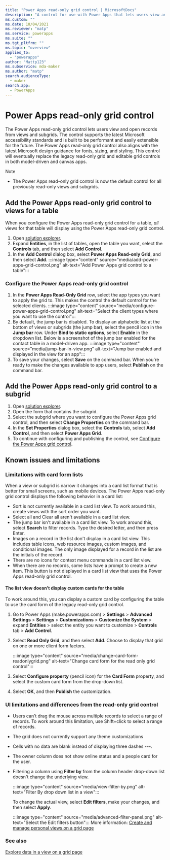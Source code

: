 ```yaml
---
title: "Power Apps read-only grid control | MicrosoftDocs"
description: "A control for use with Power Apps that lets users view and open records from a view or subgrid"
ms.custom: ""
ms.date: 10/04/2021
ms.reviewer: "matp"
ms.service: powerapps
ms.suite: ""
ms.tgt_pltfrm: ""
ms.topic: "overview"
applies_to: 
  - "powerapps"
author: "Mattp123"
ms.subservice: mda-maker
ms.author: "matp"
search.audienceType: 
  - maker
search.app: 
  - PowerApps
---
```

# Power Apps read-only grid control

The Power Apps read-only grid control lets users view and open records from views and subgrids. The control supports the latest Microsoft accessibility standards and is built to be performant and easily extensible for the future. The Power Apps read-only grid control also aligns with the latest Microsoft design guidance for fonts, sizing, and styling. This control will eventually replace the legacy read-only grid and editable grid controls in both model-driven and canvas apps.

> [!NOTE] 
> - The Power Apps read-only grid control is now the default control for all previously read-only views and subgrids.

## Add the Power Apps read-only grid control to views for a table

When you configure the Power Apps read-only grid control for a table, *all* views for that table will display using the Power Apps read-only grid control.

1. Open [solution explorer](advanced-navigation.md#solution-explorer).
1. Expand **Entities**, in the list of tables, open the table you want, select the **Controls** tab, and then select **Add Control**.
1. In the **Add Control** dialog box, select **Power Apps Read-only Grid**, and then select **Add**.
   :::image type="content" source="media/add-power-apps-grid-control.png" alt-text="Add Power Apps grid control to a table":::

### Configure the Power Apps read-only grid control

1. In the **Power Apps Read-Only Grid** row, select the app types you want to apply the grid to. This makes the control the default control for the selected clients.
   :::image type="content" source="media/configure-power-apps-grid-control.png" alt-text="Select the client types where you want to use the control":::
1. By default, the jump bar is disabled. To display an alphabetic list at the bottom of views or subgrids (the jump bar), select the pencil icon in the **Jump bar** row. Under **Bind to static options**, select **Enable** in the dropdown list. Below is a screenshot of the jump bar enabled for the contact table in a model-driven app.
   :::image type="content" source="media/jump-bar-in-view.png" alt-text="Jump bar enabled and displayed in the view for an app":::
1. To save your changes, select **Save** on the command bar. When you're ready to make the changes available to app users, select **Publish** on the command bar.

## Add the Power Apps read-only grid control to a subgrid

1. Open [solution explorer](advanced-navigation.md#solution-explorer).
1. Open the form that contains the subgrid.
1. Select the subgrid where you want to configure the Power Apps grid control, and then select **Change Properties** on the command bar.
1. In the **Set Properties** dialog box, select the **Controls** tab, select **Add Control**, and then select **Power Apps Grid**. 
1. To continue with configuring and publishing the control, see [Configure the Power Apps grid control](#configure-the-power-apps-grid-control).

## Known issues and limitations

### Limitations with card form lists

When a view or subgrid is narrow it changes into a card list format that is better for small screens, such as mobile devices. The Power Apps read-only grid control displays the following behavior in a card list:

- Sort is not currently available in a card list view. To work around this, create views with the sort order you want.
- Select all and Clear all aren't available in a card list view.
- The jump bar isn't available in a card list view. To work around this, select **Search** to filter records. Type the desired letter, and then press Enter.
- Images on a record in the list don't display in a card list view. This includes table icons, web resource images, custom images, and conditional images. The only image displayed for a record in the list are the initials of the record.
- There are no icons for context menu commands in a card list view.
- When there are no records, some lists have a prompt to create a new item. This button is not displayed in a card list view that uses the Power Apps read-only grid control.

#### The list view doesn’t display custom cards for the table

To work around this, you can display a custom card by configuring the table to use the card form of the legacy read-only grid control.
1. Go to Power Apps (make.powerapps.com) > **Settings** > **Advanced Settings** > **Settings** > **Customizations** > **Customize the System** > expand **Entities** > select the entity you want to customize > **Controls** tab > **Add Control**.
1. Select **Read Only Grid**, and then select **Add**. Choose to display that grid on one or more client form factors.

   :::image type="content" source="media/change-card-form-readonlygrid.png" alt-text="Change card form for the read only grid control":::

1. Select **Configure property** (pencil icon) for the **Card Form** property, and select the custom card form from the drop-down list.
1. Select **OK**, and then **Publish** the customization.

### UI limitations and differences from the read-only grid control

- Users can’t drag the mouse across multiple records to select a range of records. To work around this limitation, use Shift+click to select a range of records.
- The grid does not currently support any theme customizations
- Cells with no data are blank instead of displaying three dashes **---**.
- The owner column does not show online status and a people card for the user.
- Filtering a column using **Filter by** from the column header drop-down list doesn't change the underlying view.

  :::image type="content" source="media/view-filter-by.png" alt-text="Filter By drop down list in a view":::

   To change the actual view, select **Edit filters**, make your changes, and then select **Apply**.

   :::image type="content" source="media/advanced-filter-panel.png" alt-text="Select the Edit filters button":::
   More information: [Create and manage personal views on a grid page](../../user/grid-filters-advanced.md)

### See also

[Explore data in a view on a grid page](../../user/grid-filters.md)
